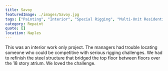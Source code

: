 ```yaml
---
title: Savoy
featuredImage: ./images/Savoy.jpg
tags: ["Painting", "Interior", "Special Rigging", "Multi-Unit Residential"]
category: Repaint
quote: []
location: Naples
---
```


This was an interior work only project.  The managers had trouble locating someone who could be competitive with serious rigging challenges.  We had to refinish the steel structure that bridged the top floor between floors over the 18 story atrium.  We loved the challenge.